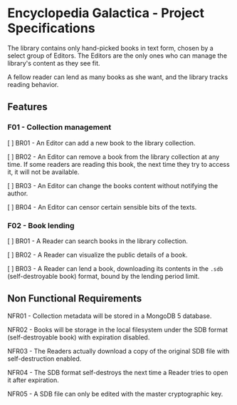 # Encyclopedia Galactica - Project Specifications

The library contains only hand-picked books in text form, chosen by a select group of Editors. The Editors are the only ones who can manage the library's content as they see fit.

A fellow reader can lend as many books as she want, and the library tracks reading behavior.

## Features

### F01 - Collection management

[ ] BR01 - An Editor can add a new book to the library collection.

[ ] BR02 - An Editor can remove a book from the library collection at any time. If some readers are reading this book, the next time they try to access it, it will not be available.

[ ] BR03 - An Editor can change the books content without notifying the author.

[ ] BR04 - An Editor can censor certain sensible bits of the texts. 

### F02 - Book lending

[ ] BR01 - A Reader can search books in the library collection.

[ ] BR02 - A Reader can visualize the public details of a book.

[ ] BR03 - A Reader can lend a book, downloading its contents in the `.sdb` (self-destroyable book) format, bound by the lending period limit.

## Non Functional Requirements

NFR01 - Collection metadata will be stored in a MongoDB 5 database.

NFR02 - Books will be storage in the local filesystem under the SDB format (self-destroyable book) with expiration disabled.

NFR03 - The Readers actually download a copy of the original SDB file with self-destruction enabled.

NFR04 - The SDB format self-destroys the next time a Reader tries to open it after expiration.

NFR05 - A SDB file can only be edited with the master cryptographic key.  